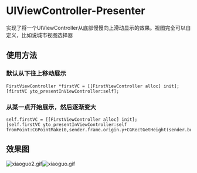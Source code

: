 # UIViewController-Presenter
实现了将一个UIViewController从底部慢慢向上滑动显示的效果。视图完全可以自定义，比如说城市视图选择器

## 使用方法

### 默认从下往上移动展示

````
FirstViewController *firstVC = [[FirstViewController alloc] init];
[firstVC yto_presentInViewController:self];  
````

### 从某一点开始展示，然后逐渐变大

````
self.firstVC = [[FirstViewController alloc] init];
[self.firstVC yto_presentInViewController:self fromPoint:CGPointMake(0,sender.frame.origin.y+CGRectGetHeight(sender.bounds))];
````

## 效果图

![xiaoguo2.gif](http://upload-images.jianshu.io/upload_images/6644906-4f11e52114bbb61a.gif?imageMogr2/auto-orient/strip)![xiaoguo.gif](http://upload-images.jianshu.io/upload_images/6644906-b0f7b563cb4de0d9.gif?imageMogr2/auto-orient/strip)


